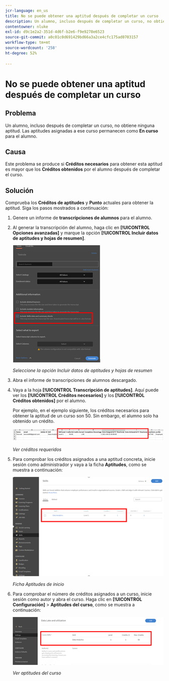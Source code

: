 ```yaml
---
jcr-language: en_us
title: No se puede obtener una aptitud después de completar un curso
description: Un alumno, incluso después de completar un curso, no obtiene ninguna aptitud. Las aptitudes asignadas a ese curso permanecen como En curso para el alumno.
contentowner: nluke
exl-id: d9c1e2a2-351d-4d6f-b2e6-f9e9278e6523
source-git-commit: a0c01c0d691429bd66a3a2ce4cfc175ad0703157
workflow-type: tm+mt
source-wordcount: '258'
ht-degree: 52%

---
```


# No se puede obtener una aptitud después de completar un curso

## Problema

Un alumno, incluso después de completar un curso, no obtiene ninguna aptitud. Las aptitudes asignadas a ese curso permanecen como **En curso** para el alumno.

## Causa

Este problema se produce si **Créditos necesarios** para obtener esta aptitud es mayor que los **Créditos obtenidos** por el alumno después de completar el curso.

## Solución

Comprueba los **Créditos de aptitudes** y **Punto** actuales para obtener la aptitud. Siga los pasos mostrados a continuación:

1. Genere un informe de **transcripciones de alumnos** para el alumno.
1. Al generar la transcripción del alumno, haga clic en **[!UICONTROL Opciones avanzadas]** y marque la opción **[!UICONTROL Incluir datos de aptitudes y hojas de resumen]**.

   ![](assets/advanced-options.png)

   *Seleccione la opción Incluir datos de aptitudes y hojas de resumen*

1. Abra el informe de transcripciones de alumnos descargado.
1. Vaya a la hoja **[!UICONTROL Transcripción de aptitudes]**. Aquí puede ver los **[!UICONTROL Créditos necesarios]** y los **[!UICONTROL Créditos obtenidos]** por el alumno.

   Por ejemplo, en el ejemplo siguiente, los créditos necesarios para obtener la aptitud de un curso son 50. Sin embargo, el alumno solo ha obtenido un crédito.

   ![](assets/skill-transcript.png)

   *Ver créditos requeridos*

1. Para comprobar los créditos asignados a una aptitud concreta, inicie sesión como administrador y vaya a la ficha **Aptitudes**, como se muestra a continuación:

   ![](assets/skill.png)

   *Ficha Aptitudes de inicio*

1. Para comprobar el número de créditos asignados a un curso, inicie sesión como autor y abra el curso. Haga clic en **[!UICONTROL Configuración]** > **Aptitudes del curso**, como se muestra a continuación:

   ![](assets/course-skills.png)

   *Ver aptitudes del curso*
